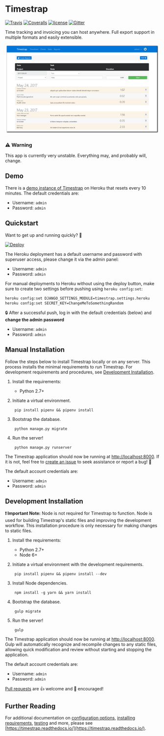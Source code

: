 [//]: # (This file is generated by the documentation build process.)
[//]: # (DO NOT modify it directly!)
[//]: # (See gulp configuration and the `docs` folder for more.)

# Timestrap

[![Travis](https://img.shields.io/travis/overshard/timestrap.svg?style=flat-square)](https://travis-ci.org/overshard/timestrap) [![Coveralls](https://img.shields.io/coveralls/overshard/timestrap.svg?style=flat-square)](https://coveralls.io/github/overshard/timestrap) [![license](https://img.shields.io/github/license/overshard/timestrap.svg?style=flat-square)](https://github.com/overshard/timestrap/blob/master/LICENSE.md) [![Gitter](https://img.shields.io/gitter/room/nwjs/nw.js.svg?style=flat-square)](https://gitter.im/overshard/timestrap)

Time tracking and invoicing you can host anywhere. Full export support in
multiple formats and easily extensible.

![Timestrap](screenshot.png)

### :warning: Warning

This app is currently very unstable. Everything may, and probably will, change.

## Demo

There is a [demo instance of Timestrap](https://timestrap.herokuapp.com/) on
Heroku that resets every 10 minutes. The default credentials are:

- Username: `admin`
- Password: `admin`

## Quickstart

Want to get up and running quickly? :rocket:

[![Deploy](https://www.herokucdn.com/deploy/button.svg)](https://heroku.com/deploy?template=https://github.com/overshard/timestrap)

The Heroku deployment has a default username and password with superuser 
access, please change it via the admin panel:

- Username: `admin`
- Password: `admin`

For manual deployments to Heroku without using the deploy button, make sure to
create two settings before pushing using `heroku config:set`:

    heroku config:set DJANGO_SETTINGS_MODULE=timestrap.settings.heroku
    heroku config:set SECRET_KEY=ChangeMeToSomethingRandom

:lock: After a successful push, log in with the default credentials (below)
and **change the admin password**

- Username: `admin`
- Password: `admin`

## Manual Installation

Follow the steps below to install Timestrap locally or on any server. This 
process installs the minimal requirements to *run* Timestrap. For development
requirements and procedures, see [Development Installation](#development-installation).

1. Install the requirements:
    - Python 2.7+

1. Initiate a virtual environment.

        pip install pipenv && pipenv install

1. Bootstrap the database.

        python manage.py migrate

1. Run the server!

        python manage.py runserver

The Timestrap application should now be running at [http://localhost:8000](http://localhost:8000).
If it is not, feel free to [create an issue](https://github.com/overshard/timestrap/issues)
to seek assistance or report a bug! :bug:

The default account credentials are:

- Username: `admin`
- Password: `admin`

## Development Installation

**:exclamation: Important Note:** Node is not required for Timestrap to function. Node is 
used for building Timestrap's static files and improving the development 
workflow. This installation procedure is only necessary for making changes to 
static files.

1. Install the requirements:
    - Python 2.7+
    - Node 6+

1. Initiate a virtual environment with the development requirements.

        pip install pipenv && pipenv install --dev

1. Install Node dependencies.

        npm install -g yarn && yarn install

1. Bootstrap the database.

        gulp migrate

1. Run the server!

        gulp

The Timestrap application should now be running at [http://localhost:8000](http://localhost:8000).
Gulp will automatically recognize and recompile changes to any static
files, allowing quick modification and review without starting and stopping
the application.

The default account credentials are:

- Username: `admin`
- Password: `admin`

[Pull requests](https://github.com/overshard/timestrap/pulls) are :+1: welcome 
and :clap: encouraged!

## Further Reading

For additional documentation on [configuration options](RTD), [installing requirements](RTD), 
[testing](RTD) and more, please see [https://timestrap.readthedocs.io/](https://timestrap.readthedocs.io/).
